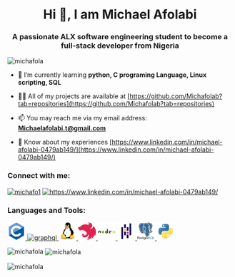 <h1 align="center">Hi 👋, I am Michael Afolabi</h1>
<h3 align="center">A passionate ALX software engineering student to become a full-stack developer from Nigeria</h3>

<p align="left"> <img src="https://komarev.com/ghpvc/?username=michafola&label=Profile%20views&color=0e75b6&style=flat" alt="michafola" /> </p>

- 🌱 I’m currently learning **python, C programing Language, Linux scripting, SQL**

- 👨‍💻 All of my projects are available at [https://github.com/Michafolab?tab=repositories](https://github.com/Michafolab?tab=repositories)

- 📫 You may reach me via my email address: **Michaelafolabi.t@gmail.com**

- 📄 Know about my experiences [https://www.linkedin.com/in/michael-afolabi-0479ab149/](https://www.linkedin.com/in/michael-afolabi-0479ab149/)

<h3 align="left">Connect with me:</h3>
<p align="left">
<a href="https://twitter.com/michafo1" target="blank"><img align="center" src="https://raw.githubusercontent.com/rahuldkjain/github-profile-readme-generator/master/src/images/icons/Social/twitter.svg" alt="michafo1" height="30" width="40" /></a>
<a href="https://linkedin.com/in/https://www.linkedin.com/in/michael-afolabi-0479ab149/" target="blank"><img align="center" src="https://raw.githubusercontent.com/rahuldkjain/github-profile-readme-generator/master/src/images/icons/Social/linked-in-alt.svg" alt="https://www.linkedin.com/in/michael-afolabi-0479ab149/" height="30" width="40" /></a>
</p>

<h3 align="left">Languages and Tools:</h3>
<p align="left"> <a href="https://www.cprogramming.com/" target="_blank" rel="noreferrer"> <img src="https://raw.githubusercontent.com/devicons/devicon/master/icons/c/c-original.svg" alt="c" width="40" height="40"/> </a> <a href="https://graphql.org" target="_blank" rel="noreferrer"> <img src="https://www.vectorlogo.zone/logos/graphql/graphql-icon.svg" alt="graphql" width="40" height="40"/> </a> <a href="https://www.linux.org/" target="_blank" rel="noreferrer"> <img src="https://raw.githubusercontent.com/devicons/devicon/master/icons/linux/linux-original.svg" alt="linux" width="40" height="40"/> </a> <a href="https://nestjs.com/" target="_blank" rel="noreferrer"> <img src="https://raw.githubusercontent.com/devicons/devicon/master/icons/nestjs/nestjs-plain.svg" alt="nestjs" width="40" height="40"/> </a> <a href="https://nodejs.org" target="_blank" rel="noreferrer"> <img src="https://raw.githubusercontent.com/devicons/devicon/master/icons/nodejs/nodejs-original-wordmark.svg" alt="nodejs" width="40" height="40"/> </a> <a href="https://pandas.pydata.org/" target="_blank" rel="noreferrer"> <img src="https://raw.githubusercontent.com/devicons/devicon/2ae2a900d2f041da66e950e4d48052658d850630/icons/pandas/pandas-original.svg" alt="pandas" width="40" height="40"/> </a> <a href="https://www.postgresql.org" target="_blank" rel="noreferrer"> <img src="https://raw.githubusercontent.com/devicons/devicon/master/icons/postgresql/postgresql-original-wordmark.svg" alt="postgresql" width="40" height="40"/> </a> <a href="https://www.python.org" target="_blank" rel="noreferrer"> <img src="https://raw.githubusercontent.com/devicons/devicon/master/icons/python/python-original.svg" alt="python" width="40" height="40"/> </a> </p>

<p><img align="left" src="https://github-readme-stats.vercel.app/api/top-langs?username=michafola&show_icons=true&locale=en&layout=compact" alt="michafola" /></p>

<p>&nbsp;<img align="center" src="https://github-readme-stats.vercel.app/api?username=michafola&show_icons=true&locale=en" alt="michafola" /></p>

<p><img align="center" src="https://github-readme-streak-stats.herokuapp.com/?user=michafola&" alt="michafola" /></p>
